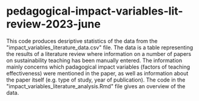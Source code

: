 # pedagogical-impact-variables-lit-review-2023-june

This code produces desriptive statistics of the data from the "impact_variables_literature_data.csv" file. The data is a table representing the results of a literature review where information on a number of papers on sustainability teaching has been manually entered. The information mainly concerns which padagogical impact variables (factors of teaching effectiveness) were mentioned in the paper, as well as information about the paper itself (e.g. type of study, year of publication). The code in the "impact_variables_literature_analysis.Rmd" file gives an overview of the data.
